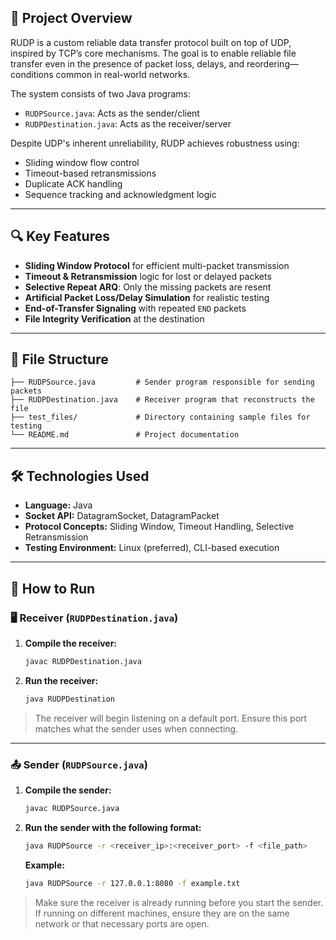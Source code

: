 ## 🧠 Project Overview

RUDP is a custom reliable data transfer protocol built on top of UDP, inspired by TCP’s core mechanisms. The goal is to enable reliable file transfer even in the presence of packet loss, delays, and reordering—conditions common in real-world networks.

The system consists of two Java programs:
- `RUDPSource.java`: Acts as the sender/client
- `RUDPDestination.java`: Acts as the receiver/server

Despite UDP's inherent unreliability, RUDP achieves robustness using:
- Sliding window flow control
- Timeout-based retransmissions
- Duplicate ACK handling
- Sequence tracking and acknowledgment logic

---

## 🔍 Key Features

- **Sliding Window Protocol** for efficient multi-packet transmission
- **Timeout & Retransmission** logic for lost or delayed packets
- **Selective Repeat ARQ**: Only the missing packets are resent
- **Artificial Packet Loss/Delay Simulation** for realistic testing
- **End-of-Transfer Signaling** with repeated `END` packets
- **File Integrity Verification** at the destination

---

## 📁 File Structure

```
├── RUDPSource.java         # Sender program responsible for sending packets
├── RUDPDestination.java    # Receiver program that reconstructs the file
├── test_files/             # Directory containing sample files for testing
└── README.md               # Project documentation
```

---

## 🛠 Technologies Used

- **Language:** Java  
- **Socket API:** DatagramSocket, DatagramPacket  
- **Protocol Concepts:** Sliding Window, Timeout Handling, Selective Retransmission  
- **Testing Environment:** Linux (preferred), CLI-based execution

---

## 🚀 How to Run

### 🖥️ **Receiver** (`RUDPDestination.java`)

1. **Compile the receiver:**
   ```bash
   javac RUDPDestination.java
   ```

2. **Run the receiver:**
   ```bash
   java RUDPDestination
   ```

> The receiver will begin listening on a default port. Ensure this port matches what the sender uses when connecting.

---

### 📤 **Sender** (`RUDPSource.java`)

1. **Compile the sender:**
   ```bash
   javac RUDPSource.java
   ```

2. **Run the sender with the following format:**
   ```bash
   java RUDPSource -r <receiver_ip>:<receiver_port> -f <file_path>
   ```

   **Example:**
   ```bash
   java RUDPSource -r 127.0.0.1:8080 -f example.txt
   ```

>  Make sure the receiver is already running before you start the sender.  
>  If running on different machines, ensure they are on the same network or that necessary ports are open.

